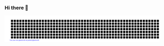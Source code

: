 ### Hi there 👋
![gitartwork](gitartwork.svg)

<!-- 
[![GitHub Streak](https://github-readme-streak-stats.herokuapp.com?user=cijagani)](https://git.io/streak-stats)  ![cijagani's GitHub stats](https://github-readme-stats.vercel.app/api?username=cijagani&theme=buefy&show_icons=true) 
-->

<!--
**cijagani/cijagani** is a ✨ _special_ ✨ repository because its `README.md` (this file) appears on your GitHub profile.

Here are some ideas to get you started:

- 🔭 I’m currently working on ...
- 🌱 I’m currently learning ...
- 👯 I’m looking to collaborate on ...
- 🤔 I’m looking for help with ...
- 💬 Ask me about ...
- 📫 How to reach me: ...
- 😄 Pronouns: ...
- ⚡ Fun fact: ...
-->
